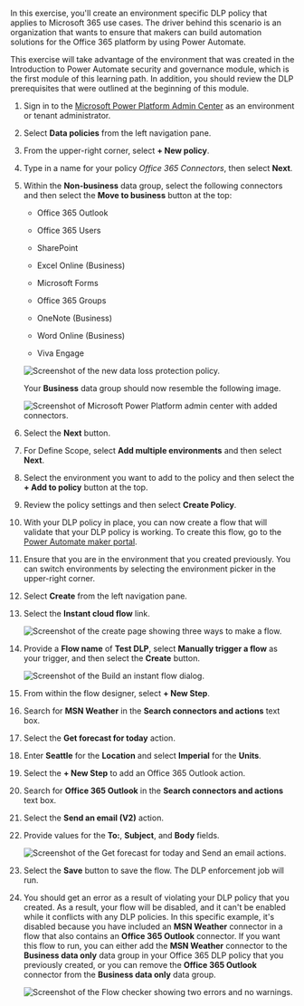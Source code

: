 In this exercise, you'll create an environment specific DLP policy that applies to Microsoft 365 use cases. The driver behind this scenario is an organization that wants to ensure that makers can build automation solutions for the Office 365 platform by using Power Automate.

This exercise will take advantage of the environment that was created in the Introduction to Power Automate security and governance module, which is the first module of this learning path. In addition, you should review the DLP prerequisites that were outlined at the beginning of this module.

1. Sign in to the [Microsoft Power Platform Admin Center](https://admin.powerplatform.microsoft.com/?azure-portal=true) as an environment or tenant administrator.

1. Select **Data policies** from the left navigation pane.

1. From the upper-right corner, select **+ New policy**.

1. Type in a name for your policy *Office 365 Connectors*, then select **Next**.

1. Within the **Non-business** data group, select the following connectors and then select the **Move to business** button at the top:

    - Office 365 Outlook

    - Office 365 Users

    - SharePoint

    - Excel Online (Business)

    - Microsoft Forms

    - Office 365 Groups

    - OneNote (Business)

    - Word Online (Business)

    - Viva Engage

    ![Screenshot of the new data loss protection policy.](../media/15-new-dlp-update.png)

    Your **Business** data group should now resemble the following image.

    ![Screenshot of Microsoft Power Platform admin center with added connectors.](../media/16-added-connectors-update.png)

1. Select the **Next** button.

1. For Define Scope, select **Add multiple environments** and then select **Next**.

1. Select the environment you want to add to the policy and then select the **+ Add to policy** button at the top.

1. Review the policy settings and then select **Create Policy**.

1. With your DLP policy in place, you can now create a flow that will validate that your DLP policy is working. To create this flow, go to the [Power Automate maker portal](https://flow.microsoft.com/?azure-portal=true).

1. Ensure that you are in the environment that you created previously. You can switch environments by selecting the environment picker in the upper-right corner.

1. Select **Create** from the left navigation pane.

1. Select the **Instant cloud flow** link.

    ![Screenshot of the create page showing three ways to make a flow.](../media/18-create-update.png)

1. Provide a **Flow name** of **Test DLP**, select **Manually trigger a flow** as your trigger, and then select the **Create** button.

    ![Screenshot of the Build an instant flow dialog.](../media/19-create.png)

1. From within the flow designer, select **+ New Step**.

1. Search for **MSN Weather** in the **Search connectors and actions** text box.

1. Select the **Get forecast for today** action.

1. Enter **Seattle** for the **Location** and select **Imperial** for the **Units**.

1. Select the **+ New Step** to add an Office 365 Outlook action.

1. Search for **Office 365 Outlook** in the **Search connectors and actions** text box.

1. Select the **Send an email (V2)** action.

1. Provide values for the **To:**, **Subject**, and **Body** fields.

    ![Screenshot of the Get forecast for today and Send an email actions.](../media/20-actions.png)

1. Select the **Save** button to save the flow. The DLP enforcement job will run.

1. You should get an error as a result of violating your DLP policy that you created. As a result, your flow will be disabled, and it can't be enabled while it conflicts with any DLP policies. In this specific example, it's disabled because you have included an **MSN Weather** connector in a flow that also contains an **Office 365 Outlook** connector. If you want this flow to run, you can either add the **MSN Weather** connector to the **Business data only** data group in your Office 365 DLP policy that you previously created, or you can remove the **Office 365 Outlook** connector from the **Business data only** data group.

    ![Screenshot of the Flow checker showing two errors and no warnings.](../media/21-dlp-update.png)

